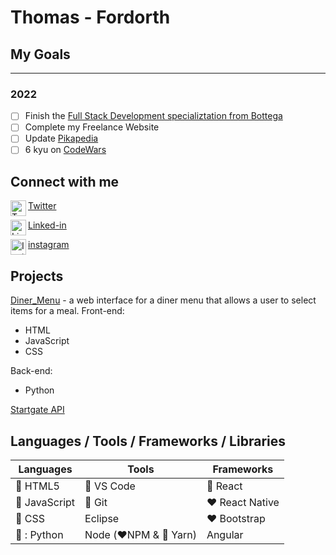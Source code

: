 # Thomas - Fordorth

## My Goals

---

### 2022

- [ ] Finish the [Full Stack Development specializtation from Bottega](https://www.coursera.org/specializations/full-stack-react)
- [ ] Complete my Freelance Website
- [ ] Update [Pikapedia](https://pikapedia.net)
- [ ] 6 kyu on [CodeWars](https://www.codewars.com/users/Firebird2552/stats)

## Connect with me

<!-- <img src="https://cdn.jsdelivr.net/npm/simple-icons@v3/icons/youtube.svg" width="25px" alt="Youtube" align="left" /> [Youtube](https://www.youtube.com/channel/UCoQUIizX6UmDwbm33miinnQ?view_as=subscriber) -->

<img src="https://cdn.jsdelivr.net/npm/simple-icons@v3/icons/twitter.svg" width="25px" alt="Twitter" align="left" />[Twitter](https://twitter.com/Fordorth)

<img src="https://cdn.jsdelivr.net/npm/simple-icons@v3/icons/linkedin.svg" width="25px" alt="Linked-in" align="left" />[Linked-in](https://www.linkedin.com/in/thomas-gould-77a76461/)

<img src="https://cdn.jsdelivr.net/npm/simple-icons@v3/icons/instagram.svg" width="25px" alt="Instagram" align="left" />[instagram](https://www.instagram.com/thomas.l.gould/)

## Projects

[Diner_Menu](https://github.com/firebird2552/Diner_Menu) - a web interface for a diner menu that allows a user to select items for a meal.
Front-end:

- HTML
- JavaScript
- CSS

Back-end:

- Python

[Startgate API](https)

## Languages / Tools / Frameworks / Libraries

| Languages                    | Tools                                      | Frameworks              |
| ---------------------------- | ------------------------------------------ | ----------------------- |
| :sparkling_heart: HTML5      | :sparkling_heart: VS Code                  | :sparkling_heart: React |
| :sparkling_heart: JavaScript | :sparkling_heart: Git                      | :heart: React Native    |
| :sparkling_heart: CSS        | Eclipse                                    | :heart: Bootstrap       |
| :sparkling_heart: : Python   | Node (:heart:NPM & :sparkling_heart: Yarn) | Angular                 |
